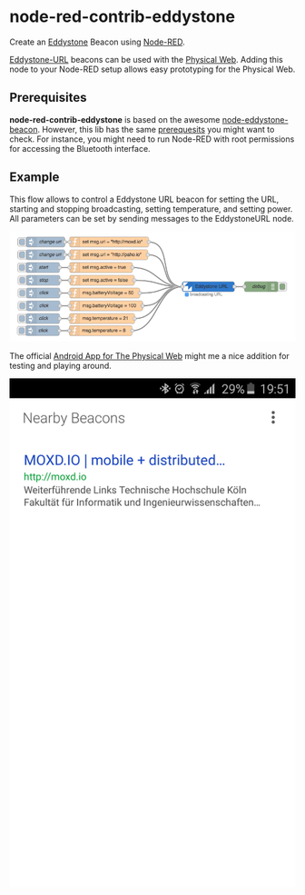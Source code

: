 # node-red-contrib-eddystone

Create an [Eddystone](https://github.com/google/eddystone) Beacon using [Node-RED](http://nodered.org/).

[Eddystone-URL](https://github.com/google/eddystone/tree/master/eddystone-url) beacons can be used with the [Physical Web](http://google.github.io/physical-web/). Adding this node to your Node-RED setup allows easy prototyping for the Physical Web.

## Prerequisites

**node-red-contrib-eddystone** is based on the awesome [node-eddystone-beacon](https://github.com/don/node-eddystone-beacon). However, this lib has the same [prerequesits](https://github.com/don/node-eddystone-beacon#prerequisites) you might want to check. For instance, you might need to run Node-RED with root permissions for accessing the Bluetooth interface.

## Example
This flow allows to control a Eddystone URL beacon for setting the URL, starting and stopping broadcasting, setting temperature, and setting power. All parameters can be set by sending messages to the EddystoneURL node.

![sample](img/sample.png)

The official [Android App for The Physical Web](https://play.google.com/store/apps/details?id=physical_web.org.physicalweb) might me a nice addition for testing and playing around.

![screen](img/screen.png)

